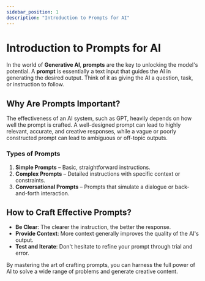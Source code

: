 ```yaml
---
sidebar_position: 1
description: "Introduction to Prompts for AI"
---
```


# Introduction to Prompts for AI

In the world of **Generative AI**, **prompts** are the key to unlocking the model's potential. A **prompt** is essentially a text input that guides the AI in generating the desired output. Think of it as giving the AI a question, task, or instruction to follow. 

## Why Are Prompts Important?

The effectiveness of an AI system, such as GPT, heavily depends on how well the prompt is crafted. A well-designed prompt can lead to highly relevant, accurate, and creative responses, while a vague or poorly constructed prompt can lead to ambiguous or off-topic outputs.

### Types of Prompts
1. **Simple Prompts** – Basic, straightforward instructions.
2. **Complex Prompts** – Detailed instructions with specific context or constraints.
3. **Conversational Prompts** – Prompts that simulate a dialogue or back-and-forth interaction.

## How to Craft Effective Prompts?

- **Be Clear**: The clearer the instruction, the better the response.
- **Provide Context**: More context generally improves the quality of the AI's output.
- **Test and Iterate**: Don't hesitate to refine your prompt through trial and error.

By mastering the art of crafting prompts, you can harness the full power of AI to solve a wide range of problems and generate creative content.
